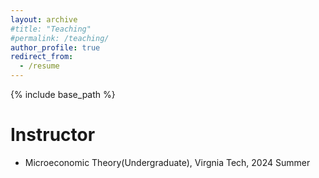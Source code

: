 ```yaml
---
layout: archive
#title: "Teaching"
#permalink: /teaching/
author_profile: true
redirect_from:
  - /resume
---
```


{% include base_path %}

Instructor
======
* Microeconomic Theory(Undergraduate), Virgnia Tech, 2024 Summer

